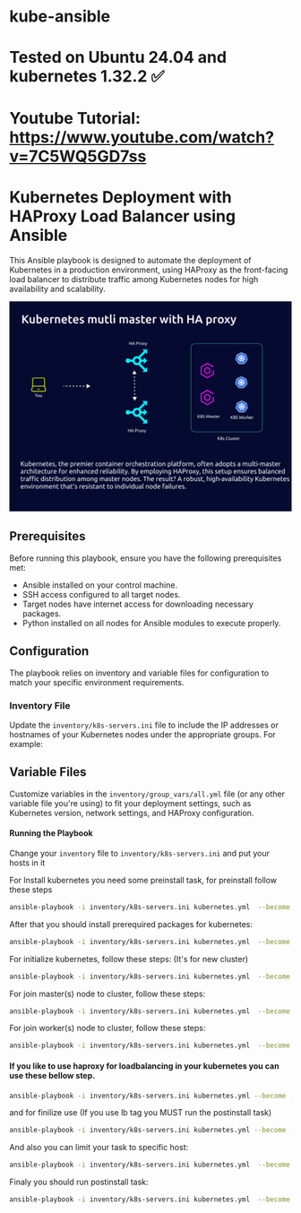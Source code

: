 # kube-ansible

# Tested on Ubuntu 24.04 and kubernetes 1.32.2 ✅

# Youtube Tutorial: https://www.youtube.com/watch?v=7C5WQ5GD7ss

# Kubernetes Deployment with HAProxy Load Balancer using Ansible

This Ansible playbook is designed to automate the deployment of Kubernetes in a production environment, using HAProxy as the front-facing load balancer to distribute traffic among Kubernetes nodes for high availability and scalability.

![kubernetes](./assets/Setup_HA_Kubernetes_Cluster_with_keepalived.png)

## Prerequisites

Before running this playbook, ensure you have the following prerequisites met:
- Ansible installed on your control machine.
- SSH access configured to all target nodes.
- Target nodes have internet access for downloading necessary packages.
- Python installed on all nodes for Ansible modules to execute properly.

## Configuration

The playbook relies on inventory and variable files for configuration to match your specific environment requirements.

### Inventory File

Update the `inventory/k8s-servers.ini` file to include the IP addresses or hostnames of your Kubernetes nodes under the appropriate groups. For example:

## Variable Files
Customize variables in the `inventory/group_vars/all.yml` file (or any other variable file you're using) to fit your deployment settings, such as Kubernetes version, network settings, and HAProxy configuration.

#### Running the Playbook

Change your `inventory` file to `inventory/k8s-servers.ini` and put your hosts in it

For Install kubernetes you need some preinstall task, for preinstall follow these steps

```bash
ansible-playbook -i inventory/k8s-servers.ini kubernetes.yml  --become --become-method=sudo -t preinstall
```

After that you should install prerequired packages for kubernetes:

```bash
ansible-playbook -i inventory/k8s-servers.ini kubernetes.yml  --become --become-method=sudo -t k8s
```

For initialize kubernetes, follow these steps: (It's for new cluster)

```bash
ansible-playbook -i inventory/k8s-servers.ini kubernetes.yml  --become --become-method=sudo -t init_k8s
```

For join master(s) node to cluster, follow these steps:

```bash
ansible-playbook -i inventory/k8s-servers.ini kubernetes.yml  --become --become-method=sudo -t join_master
```

For join worker(s) node to cluster, follow these steps:

```bash
ansible-playbook -i inventory/k8s-servers.ini kubernetes.yml  --become --become-method=sudo -t join_worker
```

#### If you like to use haproxy for loadbalancing in your kubernetes you can use these bellow step.

```bash
ansible-playbook -i inventory/k8s-servers.ini kubernetes.yml --become --become-method=sudo -t lb
```

and for finilize use (If you use lb tag you MUST run the postinstall task)

```bash
ansible-playbook -i inventory/k8s-servers.ini kubernetes.yml --become --become-method=sudo -t postinstall
```


And also you can limit your task to specific host:

```bash
ansible-playbook -i inventory/k8s-servers.ini kubernetes.yml  --become --become-method=sudo -t join_worker -l k8s-test-worker1
```

Finaly you should run postinstall task:

```bash
ansible-playbook -i inventory/k8s-servers.ini kubernetes.yml  --become --become-method=sudo -t postinstall
```
